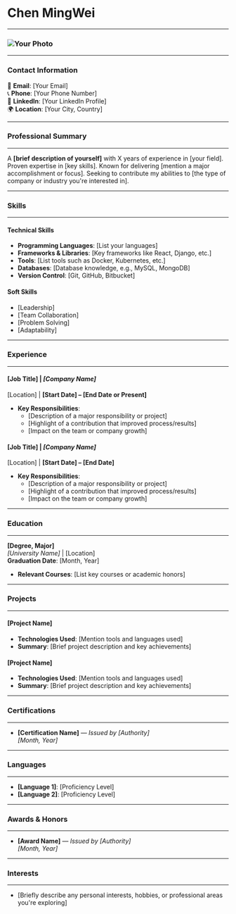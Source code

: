 # Chen MingWei

---

### ![Your Photo](path/to/photo.jpg)

---

### Contact Information
📧 **Email**: [Your Email]  
📞 **Phone**: [Your Phone Number]  
🔗 **LinkedIn**: [Your LinkedIn Profile]  
🌍 **Location**: [Your City, Country]

---

### **Professional Summary**
---
A **[brief description of yourself]** with X years of experience in [your field]. Proven expertise in [key skills]. Known for delivering [mention a major accomplishment or focus]. Seeking to contribute my abilities to [the type of company or industry you're interested in].

---

### **Skills**
---
#### Technical Skills
- **Programming Languages**: [List your languages]
- **Frameworks & Libraries**: [Key frameworks like React, Django, etc.]
- **Tools**: [List tools such as Docker, Kubernetes, etc.]
- **Databases**: [Database knowledge, e.g., MySQL, MongoDB]
- **Version Control**: [Git, GitHub, Bitbucket]

#### Soft Skills
- [Leadership]
- [Team Collaboration]
- [Problem Solving]
- [Adaptability]

---

### **Experience**
---
#### **[Job Title]** | _[Company Name]_  
[Location] | **[Start Date] – [End Date or Present]**

- **Key Responsibilities**:  
  - [Description of a major responsibility or project]
  - [Highlight of a contribution that improved process/results]
  - [Impact on the team or company growth]

#### **[Job Title]** | _[Company Name]_  
[Location] | **[Start Date] – [End Date]**

- **Key Responsibilities**:  
  - [Description of a major responsibility or project]
  - [Highlight of a contribution that improved process/results]
  - [Impact on the team or company growth]

---

### **Education**
---
**[Degree, Major]**  
_[University Name]_ | [Location]  
**Graduation Date**: [Month, Year]  
- **Relevant Courses**: [List key courses or academic honors]

---

### **Projects**
---
#### **[Project Name]**  
- **Technologies Used**: [Mention tools and languages used]  
- **Summary**: [Brief project description and key achievements]

#### **[Project Name]**  
- **Technologies Used**: [Mention tools and languages used]  
- **Summary**: [Brief project description and key achievements]

---

### **Certifications**
---
- **[Certification Name]** — _Issued by [Authority]_  
  _[Month, Year]_

---

### **Languages**
---
- **[Language 1]**: [Proficiency Level]
- **[Language 2]**: [Proficiency Level]

---

### **Awards & Honors**
---
- **[Award Name]** — _Issued by [Authority]_  
  _[Month, Year]_

---

### **Interests**
---
- [Briefly describe any personal interests, hobbies, or professional areas you're exploring]

